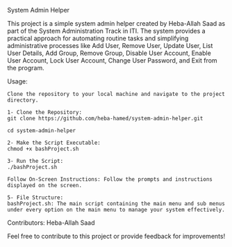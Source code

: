 System Admin Helper

This project is a simple system admin helper created by Heba-Allah Saad as part of the System Administration Track in ITI. The system provides a practical approach for automating routine tasks and simplifying administrative processes like  Add User, Remove User, Update User, List User Details, Add Group, Remove Group, Disable User Account, Enable User Account, Lock User Account, Change User Password, and Exit from the program.

Usage:

    Clone the repository to your local machine and navigate to the project directory.

    1- Clone the Repository:
    git clone https://github.com/heba-hamed/system-admin-helper.git   
    
    cd system-admin-helper

    2- Make the Script Executable: 
    chmod +x bashProject.sh

    3- Run the Script:
    ./bashProject.sh
    
    Follow On-Screen Instructions: Follow the prompts and instructions displayed on the screen.
    
    5- File Structure:
    bashProject.sh: The main script containing the main menu and sub menus under every option on the main menu to manage your system effectively.

Contributors: Heba-Allah Saad

Feel free to contribute to this project or provide feedback for improvements!
